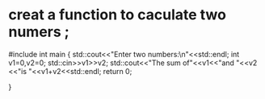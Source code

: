 # creat a function to caculate two numers ;
#include<iostream>
int main
  {
    std::cout<<"Enter two numbers:\n"<<std::endl;
    int v1=0,v2=0;
    std::cin>>v1>>v2;
    std::cout<<"The sum of"<<v1<<"and "<<v2
             <<"is "<<v1+v2<<std::endl;
    return 0;
    
  }
    
